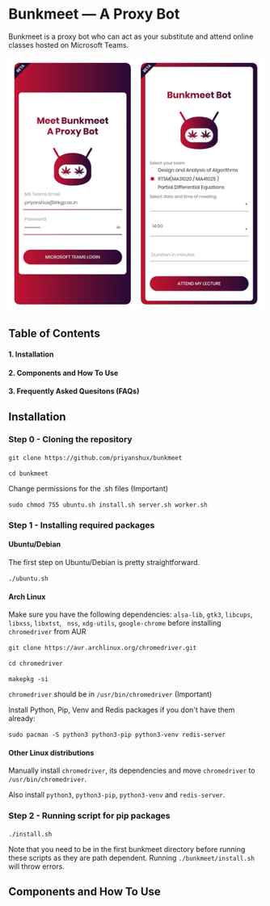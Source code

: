 # Bunkmeet — A Proxy Bot
Bunkmeet is a proxy bot who can act as your substitute and attend online classes hosted on Microsoft Teams.

![Bunkmeet](https://github.com/priyanshux/bunkmeet/blob/main/bunkmeet/static/images/readme.png?raw=true "Bunkmeet")

## Table of Contents
#### 1.  Installation
#### 2.  Components and How To Use
#### 3.  Frequently Asked Quesitons (FAQs)

## Installation

### Step 0 - Cloning the repository
`git clone https://github.com/priyanshux/bunkmeet`

`cd bunkmeet`

Change permissions for the .sh files (Important)

`sudo chmod 755 ubuntu.sh install.sh server.sh worker.sh`

### Step 1 - Installing required packages
#### Ubuntu/Debian
The first step on Ubuntu/Debian is pretty straightforward.

`./ubuntu.sh`


#### Arch Linux

Make sure you have the following dependencies: `alsa-lib`, `gtk3`, `libcups`, `libxss`, `libxtst`, ` nss`, `xdg-utils`, `google-chrome` before installing `chromedriver` from AUR

`git clone https://aur.archlinux.org/chromedriver.git`

`cd chromedriver`

`makepkg -si`

`chromedriver` should be in `/usr/bin/chromedriver` (Important)

Install Python, Pip, Venv and Redis packages if you don't have them already:

`sudo pacman -S python3 python3-pip python3-venv redis-server`

#### Other Linux distributions

Manually install `chromedriver`, its dependencies and move `chromedriver` to `/usr/bin/chromedriver`.

Also install `python3`, `python3-pip`, `python3-venv` and `redis-server`.

### Step 2 - Running script for pip packages

`./install.sh`

Note that you need to be in the first bunkmeet directory before running these scripts as they are path dependent. Running `./bunkmeet/install.sh` will throw errors.

## Components and How To Use

